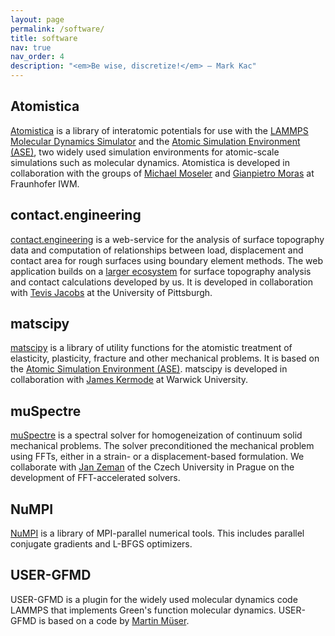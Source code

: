 ```yaml
---
layout: page
permalink: /software/
title: software
nav: true
nav_order: 4
description: "<em>Be wise, discretize!</em> — Mark Kac"
---
```


## Atomistica

[Atomistica](https://github.com/Atomistica/atomistica) is a library of interatomic potentials for use with the [LAMMPS Molecular Dynamics Simulator](https://lammps.sandia.gov/) and the [Atomic Simulation Environment (ASE)](https://wiki.fysik.dtu.dk/ase/), two widely used simulation environments for atomic-scale simulations such as molecular dynamics. Atomistica is developed in collaboration with the groups of [Michael Moseler](https://www.iwm.fraunhofer.de/de/geschaeftsfelder/tribologie/multiskalenmodellierung-tribosimulation.html) and [Gianpietro Moras](https://www.iwm.fraunhofer.de/de/geschaeftsfelder/tribologie/multiskalenmodellierung-tribosimulation.html) at Fraunhofer IWM.

## contact.engineering

[contact.engineering](https://contact.engineering/) is a web-service for the analysis of surface topography data and computation of relationships between load, displacement and contact area for rough surfaces using boundary element methods. The web application builds on a [larger ecosystem](https://github.com/ContactEngineering) for surface topography analysis and contact calculations developed by us. It is developed in collaboration with [Tevis Jacobs](https://www.engineering.pitt.edu/JacobsLab/) at the University of Pittsburgh.

## matscipy

[matscipy](https://github.com/libAtoms/matscipy) is a library of utility functions for the atomistic treatment of elasticity, plasticity, fracture and other mechanical problems. It is based on the [Atomic Simulation Environment (ASE)](https://wiki.fysik.dtu.dk/ase/). matscipy is developed in collaboration with [James Kermode](https://warwick.ac.uk/fac/sci/eng/people/james_kermode/) at Warwick University.

## muSpectre

[muSpectre](https://gitlab.com/muspectre/muspectre) is a spectral solver for homogeneization of continuum solid mechanical problems. The solver preconditioned the mechanical problem using FFTs, either in a strain- or a displacement-based formulation. We collaborate with [Jan Zeman](http://mech.fsv.cvut.cz/~zemanj/) of the Czech University in Prague on the development of FFT-accelerated solvers.

## NuMPI

[NuMPI](https://github.com/IMTEK-Simulation/NuMPI) is a library of MPI-parallel numerical tools. This includes parallel conjugate gradients and L-BFGS optimizers.

## USER-GFMD

USER-GFMD is a plugin for the widely used molecular dynamics code LAMMPS that implements Green's function molecular dynamics. USER-GFMD is based on a code by [Martin Müser](https://www.lmp.uni-saarland.de/index.php/group/prof-dr-martin-muser/).

